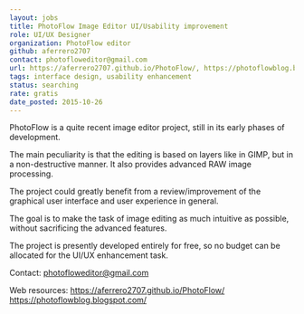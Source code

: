 ```yaml
---
layout: jobs
title: PhotoFlow Image Editor UI/Usability improvement
role: UI/UX Designer
organization: PhotoFlow editor
github: aferrero2707
contact: photofloweditor@gmail.com
url: https://aferrero2707.github.io/PhotoFlow/, https://photoflowblog.blogspot.com/
tags: interface design, usability enhancement
status: searching
rate: gratis 
date_posted: 2015-10-26
---
```

PhotoFlow is a quite recent image editor project, still in its early phases of development.

The main peculiarity is that the editing is based on layers like in GIMP, but in a non-destructive manner. It also provides advanced RAW image processing.

The project could greatly benefit from a review/improvement of the graphical user interface and user experience in general.

The goal is to make the task of image editing as much intuitive as possible, without sacrificing the advanced features.

The project is presently developed entirely for free, so no budget can be allocated for the UI/UX enhancement task.

Contact: photofloweditor@gmail.com

Web resources:
https://aferrero2707.github.io/PhotoFlow/ 
https://photoflowblog.blogspot.com/
